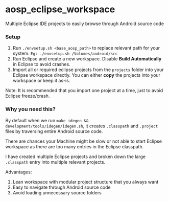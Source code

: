 # aosp_eclipse_workspace
Multiple Eclipse IDE projects to easily browse through Android source code


### Setup

1. Run `./envsetup.sh <base_aosp_path>` to replace relevant path for your system. 
`Eg: ./envsetup.sh /Volumes/android/src`
2. Run Eclipse and create a new workspace. Disable **Build Automatically** in Eclipse to avoid crashes.
3. Import all or required eclipse projects from the `projects` folder into your Eclipse workspace directly. You can either **copy** the projects into your workspace or keep it as-is. 

Note: It is recommended that you import one project at a time, just to avoid Eclipse freeze/crash.


### Why you need this? 

By default when we run `make idegen && development/tools/idegen/idegen.sh`, it creates `.classpath` and `.project` files by traversing entire Android source code. 

There are chances your Machine might be slow or not able to start Eclipse workspace as there are too many entries in the Eclipse classpath. 

I have created multiple Eclipse projects and broken down the large `.classpath` entry into multiple relevant projects. 

Advantages:

1. Lean workspace with modular project structure that you always want
2. Easy to navigate through Android source code
3. Avoid loading unnecessary source folders



